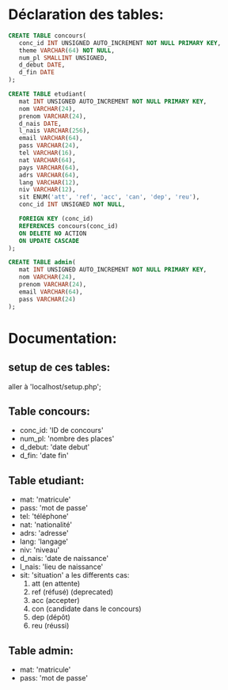 # Déclaration des tables:
```sql
CREATE TABLE concours(
   conc_id INT UNSIGNED AUTO_INCREMENT NOT NULL PRIMARY KEY,
   theme VARCHAR(64) NOT NULL,
   num_pl SMALLINT UNSIGNED,
   d_debut DATE,
   d_fin DATE
);

CREATE TABLE etudiant(
   mat INT UNSIGNED AUTO_INCREMENT NOT NULL PRIMARY KEY,
   nom VARCHAR(24),
   prenom VARCHAR(24),
   d_nais DATE,
   l_nais VARCHAR(256),
   email VARCHAR(64),
   pass VARCHAR(24),
   tel VARCHAR(16),
   nat VARCHAR(64),
   pays VARCHAR(64),
   adrs VARCHAR(64),
   lang VARCHAR(12),
   niv VARCHAR(12),
   sit ENUM('att', 'ref', 'acc', 'can', 'dep', 'reu'),
   conc_id INT UNSIGNED NOT NULL,

   FOREIGN KEY (conc_id)
   REFERENCES concours(conc_id)
   ON DELETE NO ACTION
   ON UPDATE CASCADE
);

CREATE TABLE admin(
   mat INT UNSIGNED AUTO_INCREMENT NOT NULL PRIMARY KEY,
   nom VARCHAR(24),
   prenom VARCHAR(24),
   email VARCHAR(64),
   pass VARCHAR(24)
);
```

# Documentation:
## setup de ces tables:
aller à 'localhost/setup.php';
## Table concours:
   - conc_id: 'ID de concours'
   - num_pl: 'nombre des places'
   - d_debut: 'date debut'
   - d_fin: 'date fin'

## Table etudiant:
   - mat: 'matricule'
   - pass: 'mot de passe'
   - tel: 'téléphone'
   - nat: 'nationalité'
   - adrs: 'adresse'
   - lang: 'langage'
   - niv: 'niveau'
   - d_nais: 'date de naissance'
   - l_nais: 'lieu de naissance'
   - sit: 'situation' a les differents cas:
      1. att (en attente)
      2. ref (réfusé) (deprecated)
      3. acc (accepter)
      4. con (candidate dans le concours)
      5. dep (dépôt)
      6. reu (réussi)

## Table admin:
   - mat: 'matricule'
   - pass: 'mot de passe'
